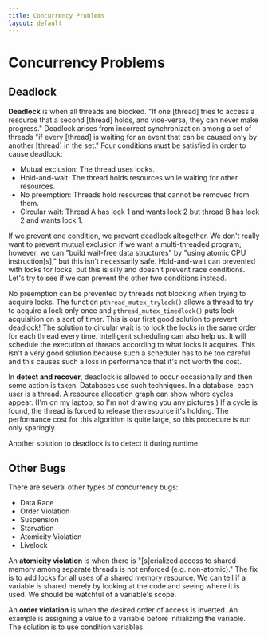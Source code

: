 ```yaml
---
title: Concurrency Problems
layout: default
---
```


# Concurrency Problems

## Deadlock

**Deadlock** is when all threads are blocked. "If one [thread] tries to access a resource that a second [thread] holds, and vice-versa, they can never make progress." Deadlock arises from incorrect synchronization among a set of threads "if every [thread] is waiting for an event that can be caused only by another [thread] in the set." Four conditions must be satisfied in order to cause deadlock:

- Mutual exclusion: The thread uses locks.
- Hold-and-wait: The thread holds resources while waiting for other resources.
- No preemption: Threads hold resources that cannot be removed from them.
- Circular wait: Thread A has lock 1 and wants lock 2 but thread B has lock 2 and wants lock 1.

If we prevent one condition, we prevent deadlock altogether. We don't really want to prevent mutual exclusion if we want a multi-threaded program; however, we can "build wait-free data structures" by "using atomic CPU instruction[s]," but this isn't necessarily safe. Hold-and-wait can prevented with locks for locks, but this is silly and doesn't prevent race conditions. Let's try to see if we can prevent the other two conditions instead.

No preemption can be prevented by threads not blocking when trying to acquire locks. The function `pthread_mutex_trylock()` allows a thread to try to acquire a lock only once and `pthread_mutex_timedlock()` puts lock acquisition on a sort of timer. This is our first good solution to prevent deadlock! The solution to circular wait is to lock the locks in the same order for each thread every time. Intelligent scheduling can also help us. It will schedule the execution of threads according to what locks it acquires. This isn't a very good solution because such a scheduler has to be too careful and this causes such a loss in performance that it's not worth the cost.

In **detect and recover**, deadlock is allowed to occur occasionally and then some action is taken. Databases use such techniques. In a database, each user is a thread. A resource allocation graph can show where cycles appear. (I'm on my laptop, so I'm not drawing you any pictures.) If a cycle is found, the thread is forced to release the resource it's holding. The performance cost for this algorithm is quite large, so this procedure is run only sparingly. 

Another solution to deadlock is to detect it during runtime.

## Other Bugs

There are several other types of concurrency bugs:

- Data Race
- Order Violation
- Suspension
- Starvation
- Atomicity Violation
- Livelock

An **atomicity violation** is when there is "[s]erialized access to shared memory among separate threads is not enforced (e.g. non-atomic)." The fix is to add locks for all uses of a shared memory resource. We can tell if a variable is shared merely by looking at the code and seeing where it is used. We should be watchful of a variable's scope.

An **order violation** is when the desired order of access is inverted. An example is assigning a value to a variable before initializing the variable. The solution is to use condition variables.
